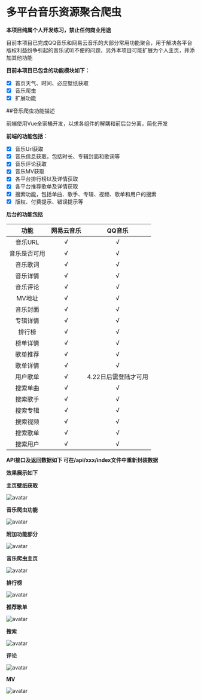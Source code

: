 # 多平台音乐资源聚合爬虫

**本项目纯属个人开发练习，禁止任何商业用途**


目前本项目已完成QQ音乐和网易云音乐的大部分常用功能聚合，用于解决各平台版权利益纷争引起的音乐试听不便的问题，另外本项目可能扩展为个人主页，并添加其他功能

**目前本项目已包含的功能模块如下：**

- [x] 首页天气、时间、必应壁纸获取
- [x] 音乐爬虫
- [x] 扩展功能

##音乐爬虫功能描述

前端使用Vue全家桶开发，以求各组件的解耦和前后台分离，简化开发

**前端的功能包括：**

- [x] 音乐Url获取
- [x] 音乐信息获取，包括时长、专辑封面和歌词等
- [x] 音乐评论获取
- [x] 音乐MV获取
- [x] 各平台排行榜以及详情获取
- [x] 各平台推荐歌单及详情获取
- [x] 搜索功能，包括单曲、歌手、专辑、视频、歌单和用户的搜索
- [x] 版权、付费提示、错误提示等

**后台的功能包括**

| 功能       |网易云音乐|  QQ音乐  |
| :--------:|:-----:|:----:|
| 音乐URL| √ | √ |
| 音乐是否可用| √ | √ |
| 音乐歌词 | √ | √ |
| 音乐详情 | √ | √ |
| 音乐评论 | √ | √ |
| MV地址 | √ | √ |
| 音乐封面 | √ | √ |
| 专辑详情 | √ | √ |
| 排行榜 | √ | √ |
| 榜单详情 | √ | √ |
| 歌单推荐 | √ | √ |
| 歌单详情 | √ | √ |
| 用户歌单 | √ | 4.22日后需登陆才可用 |
| 搜索单曲 | √ | √ |
| 搜索歌手 | √ | √ |
| 搜索专辑 | √ | √ |
| 搜索视频 | √ | √ |
| 搜索歌单 | √ | √ |
| 搜索用户 | √ | √ |

**API接口及返回数据如下 可在/api/xxx/index文件中重新封装数据**

**效果展示如下**

**主页壁纸获取**

![avatar](./doc/display1.png)

**音乐爬虫功能**

![avatar](./doc/display2.png)

**附加功能部分**

![avatar](./doc/display3.png)

**音乐爬虫主页**

![avatar](./doc/music1.png)

**排行榜**

![avatar](./doc/music2.png)

**推荐歌单**

![avatar](./doc/music3.png)

**搜索**

![avatar](./doc/music4.png)

**评论**

![avatar](./doc/music5.png)

**MV**

![avatar](./doc/music6.png)



